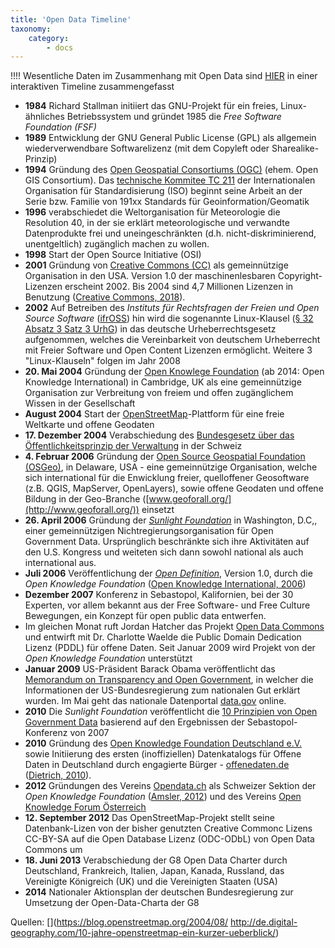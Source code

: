 ```yaml
---
title: 'Open Data Timeline'
taxonomy:
    category:
        - docs
---
```

!!!! Wesentliche Daten im Zusammenhang mit Open Data sind [HIER](http://www.opengeoedu.de/timeline) in einer interaktiven Timeline zusammengefasst

- **1984** Richard Stallman initiiert das GNU-Projekt für ein freies, Linux-ähnliches Betriebssystem und gründet 1985 die *Free Software Foundation (FSF)*
- **1989** Entwicklung der GNU General Public License (GPL) als allgemein wiederverwendbare Softwarelizenz (mit dem Copyleft oder Sharealike-Prinzip)
- **1994**	Gründung des [Open Geospatial Consortiums (OGC)](http://www.opengeospatial.org/) (ehem. Open GIS Consortium). Das [technische Kommitee TC 211](http://www.isotc211.org/) der Internationalen Organisation für Standardisierung (ISO) beginnt seine Arbeit an der Serie bzw. Familie von 191xx Standards für Geoinformation/Geomatik
- **1996** 	verabschiedet die Weltorganisation für Meteorologie die Resolution 40, in der sie erklärt meteorologische und verwandte Datenprodukte frei und uneingeschränkten (d.h. nicht-diskriminierend, unentgeltlich) zugänglich machen zu wollen.
- **1998** Start der Open Source Initiative (OSI)
- **2001**	Gründung von [Creative Commons (CC)](https://creativecommons.org/) als gemeinnützige Organisation in den USA. Version 1.0 der maschinenlesbaren Copyright-Lizenzen erscheint 2002. Bis 2004 sind 4,7 Millionen Lizenzen in Benutzung ([Creative Commons, 2018](../../literatur#cchistory)).
- **2002** Auf Betreiben des *Instituts für Rechtsfragen der Freien und Open Source Software* ([ifrOSS](http://www.ifross.org)) hin wird die sogenannte Linux-Klausel ([§ 32 Absatz 3 Satz 3 UrhG](http://www.gesetze-im-internet.de/urhg/__32.html)) in das deutsche Urheberrechtsgesetz aufgenommen, welches die Vereinbarkeit von deutschem Urheberrecht mit Freier Software und Open Content Lizenzen ermöglicht. Weitere 3 "Linux-Klauseln" folgen im Jahr 2008
- **20. Mai 2004**	Gründung der [Open Knowlege Foundation](https://okfn.org/) (ab 2014: Open Knowledge International) in Cambridge, UK als eine gemeinnützige Organisation zur Verbreitung von freiem und offen zugänglichem Wissen in der Gesellschaft
- **August 2004**	Start der [OpenStreetMap](https://www.openstreetmap.org)-Plattform für eine freie Weltkarte und offene Geodaten
- **17. Dezember 2004** Verabschiedung des [Bundesgesetz über das Öffentlichkeitsprinzip der Verwaltung](https://www.admin.ch/opc/de/classified-compilation/20022540/index.html) in der Schweiz
- **4. Februar 2006** Gründung der [Open Source Geospatial Foundation (OSGeo)](https://www.osgeo.org/), in Delaware, USA - eine gemeinnützige Organisation, welche sich international für die Enwicklung freier, quelloffener Geosoftware (z.B. QGIS, MapServer, OpenLayers), sowie offene Geodaten und offene Bildung in der Geo-Branche ([www.geoforall.org/](http://www.geoforall.org/)) einsetzt
- **26. April 2006** Gründung der *[Sunlight Foundation](https://sunlightfoundation.com/)* in Washington, D.C,, einer gemeinnützigen Nichtregierungsorganisation für Open Government Data. Ursprünglich beschränkte sich ihre Aktivitäten auf den U.S. Kongress und weiteten sich dann sowohl national als auch international aus.
- **Juli 2006**	Veröffentlichung der *[Open Definition](https://opendefinition.org/)*, Version 1.0, durch die *Open Knowledge Foundation* ([Open Knowledge International, 2006](../literatur#knowledge2015open)) 
- **Dezember 2007** 	Konferenz in Sebastopol, Kalifornien, bei der 30 Experten, vor allem bekannt aus der Free Software- und Free Culture Bewegungen, ein Konzept für open public data entwerfen.
- Im gleichen Monat ruft Jordan Hatcher das Projekt [Open Data Commons](https://opendatacommons.org) und entwirft mit Dr. Charlotte Waelde die Public Domain Dedication Lizenz (PDDL) für offene Daten. Seit Januar 2009 wird Projekt von der *Open Knowledge Foundation* unterstützt
- **Januar 2009**	US-Präsident Barack Obama veröffentlicht das [Memorandum on Transparency and Open Government](https://obamawhitehouse.archives.gov/the-press-office/transparency-and-open-government), in welcher die Informationen der US-Bundesregierung zum nationalen Gut erklärt wurden. Im Mai geht das nationale Datenportal [data.gov](https://www.data.gov/blog/open-data-history) online.
- **2010** 	Die *Sunlight Foundation* veröffentlicht die [10 Prinzipien von Open Government Data](https://sunlightfoundation.com/policy/documents/ten-open-data-principles/) basierend auf den Ergebnissen der Sebastopol-Konferenz von 2007
- **2010** 	Gründung des [Open Knowledge Foundation Deutschland e.V.](https://okfn.de/) sowie Initiierung des ersten (inoffiziellen) Datenkatalogs für Offene Daten in Deutschland durch engagierte Bürger - [offenedaten.de](https://offenedaten.de) ([Dietrich, 2010](../../literatur#oknf_de)).
- **2012** 	Gründungen des Vereins [Opendata.ch](https://opendata.ch/) als Schweizer Sektion der *Open Knowledge Foundation* ([Amsler, 2012](../../literatur#opendach1)) und des Vereins [Open Knowledge Forum Österreich](https://okfn.at/)
- **12. September 2012** Das OpenStreetMap-Projekt stellt seine Datenbank-Lizen von der bisher genutzten Creative Commonc Lizens CC-BY-SA auf die Open Database Lizenz (ODC-ODbL) von Open Data Commons um
- **18. Juni 2013** 	Verabschiedung der G8 Open Data Charter durch Deutschland, Frankreich, Italien, Japan, Kanada, Russland, das Vereinigte Königreich (UK) und die Vereinigten Staaten (USA)
- **2014** 	Nationaler Aktionsplan der deutschen Bundesregierung zur Umsetzung der Open-Data-Charta der G8

<!-- <iframe src="http://www.opengeoedu.de/_hinz_playfield/timeline.html"><iframe> -->

Quellen:
[](https://blog.openstreetmap.org/2004/08/
http://de.digital-geography.com/10-jahre-openstreetmap-ein-kurzer-ueberblick/)


